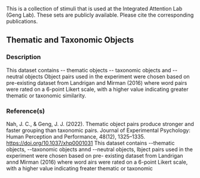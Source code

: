 This is a collection of stimuli that is used at the Integrated Attention Lab (Geng Lab). These sets are publicly available. Please cite the corresponding publications.
## Thematic and Taxonomic Objects

### Description
This dataset contains 
-- thematic objects
-- taxonomic objects and
-- neutral objects
Object pairs used in the experiment were chosen based on pre-existing dataset from Landrigan and Mirman (2016) where word pairs were rated on a 6-point Likert scale, with a higher value indicating greater thematic or taxonomic similarity.

### Reference(s)
 Nah, J. C., & Geng, J. J. (2022). Thematic object pairs produce stronger and faster grouping than taxonomic pairs. Journal of Experimental Psychology: Human Perception and Performance, 48(12), 1325–1335. https://doi.org/10.1037/xhp0001031
This dataset contains --thematic objects, --taxonomic objects annd --neutral objects, Ibject pairs used in the experiment were chosen based on pre- existing dataset from Landrigan annd Mirman (2016) where word airs were rated on a 6-point Likert scale, with a higher value indicating freater thematic or taxonomic 
